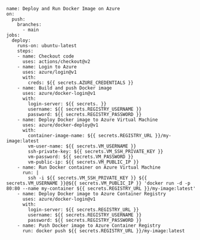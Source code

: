     name: Deploy and Run Docker Image on Azure
    on:
      push:
        branches:
          - main
    jobs:
      deploy:
        runs-on: ubuntu-latest
        steps:
        - name: Checkout code
          uses: actions/checkout@v2
        - name: Login to Azure
          uses: azure/login@v1
          with:
            creds: ${{ secrets.AZURE_CREDENTIALS }}
        - name: Build and push Docker image
          uses: azure/docker-login@v1
          with:
            login-server: ${{ secrets. }}
            username: ${{ secrets.REGISTRY_USERNAME }}
            password: ${{ secrets.REGISTRY_PASSWORD }}
        - name: Deploy Docker image to Azure Virtual Machine
          uses: azure/docker-deploy@v1
          with:
            container-image-name: ${{ secrets.REGISTRY_URL }}/my-image:latest
            vm-user-name: ${{ secrets.VM_USERNAME }}
            ssh-private-key: ${{ secrets.VM_SSH_PRIVATE_KEY }}
            vm-password: ${{ secrets.VM_PASSWORD }}
            vm-public-ip: ${{ secrets.VM_PUBLIC_IP }}
        - name: Run Docker container on Azure Virtual Machine
          run: |
            ssh -i ${{ secrets.VM_SSH_PRIVATE_KEY }} ${{ secrets.VM_USERNAME }}@${{ secrets.VM_PUBLIC_IP }} 'docker run -d -p 80:80 --name my-container ${{ secrets.REGISTRY_URL }}/my-image:latest'
        - name: Deploy Docker image to Azure Container Registry
          uses: azure/docker-login@v1
          with:
            login-server: ${{ secrets.REGISTRY_URL }}
            username: ${{ secrets.REGISTRY_USERNAME }}
            password: ${{ secrets.REGISTRY_PASSWORD }}
        - name: Push Docker image to Azure Container Registry
          run: docker push ${{ secrets.REGISTRY_URL }}/my-image:latest